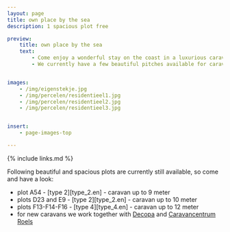 ```yaml
---
layout: page
title: own place by the sea
description: 1 spacious plot free

preview:
    title: own place by the sea
    text:
        - Come enjoy a wonderful stay on the coast in a luxurious caravan in any season. 
        - We currently have a few beautiful pitches available for caravans up to 10 metres.  By the summer of 2024, we will also create 4 extra spacious plots around the wadi.


images:
    - /img/eigenstekje.jpg
    - /img/percelen/residentieel1.jpg
    - /img/percelen/residentieel2.jpg
    - /img/percelen/residentieel3.jpg


insert:
    - page-images-top

---
```


{% include links.md %}

Following beautiful and spacious plots are currently still available, so come and have a look:

- plot A54 - [type 2][type_2.en] - caravan up to 9 meter 
- plots D23 and E9 - [type 2][type_2.en] - caravan up to 10 meter
- plots F13-F14-F16 - [type 4][type_4.en] - caravan up to 12 meter
- for new caravans we work together with [Decopa](https://www.decopa.be/) and [Caravancentrum Roels](https://www.caravancentrumroels.be/
)
